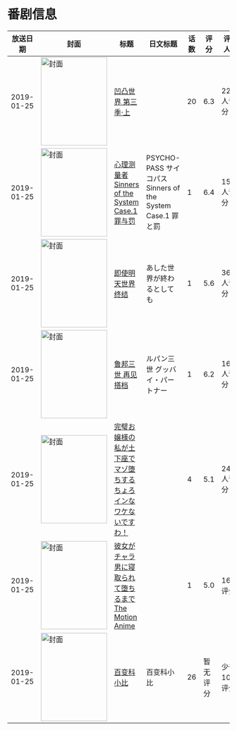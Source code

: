 # 番剧信息

|放送日期|封面|标题|日文标题|话数|评分|评分人数|
|---|---|---|---|---|---|---|
|2019-01-25|<img src="//lain.bgm.tv/pic/cover/c/f8/93/237991_8itLl.jpg" alt="封面" style="width:150px;height:200px;object-fit:cover;">|[凹凸世界 第三季·上](https://bangumi.tv/subject/237991)||20|6.3|222人评分|
|2019-01-25|<img src="//lain.bgm.tv/pic/cover/c/60/af/239923_XOOXn.jpg" alt="封面" style="width:150px;height:200px;object-fit:cover;">|[心理测量者 Sinners of the System Case.1 罪与罚](https://bangumi.tv/subject/239923)|PSYCHO-PASS サイコパス Sinners of the System Case.1 罪と罰|1|6.4|1533人评分|
|2019-01-25|<img src="//lain.bgm.tv/pic/cover/c/41/31/262688_3bSPS.jpg" alt="封面" style="width:150px;height:200px;object-fit:cover;">|[即使明天世界终结](https://bangumi.tv/subject/262688)|あした世界が終わるとしても|1|5.6|362人评分|
|2019-01-25|<img src="//lain.bgm.tv/pic/cover/c/26/04/267481_5Yxh7.jpg" alt="封面" style="width:150px;height:200px;object-fit:cover;">|[鲁邦三世 再见搭档](https://bangumi.tv/subject/267481)|ルパン三世 グッバイ・パートナー|1|6.2|164人评分|
|2019-01-25|<img src="/img/no_icon_subject.png" alt="封面" style="width:150px;height:200px;object-fit:cover;">|[完璧お嬢様の私が土下座でマゾ堕ちするちょろインなワケないですわ！](https://bangumi.tv/subject/272789)||4|5.1|240人评分|
|2019-01-25|<img src="/img/no_icon_subject.png" alt="封面" style="width:150px;height:200px;object-fit:cover;">|[彼女がチャラ男に寝取られて堕ちるまで The Motion Anime](https://bangumi.tv/subject/283298)||1|5.0|16人评分|
|2019-01-25|<img src="//lain.bgm.tv/pic/cover/c/a9/44/473797_GWX2W.jpg" alt="封面" style="width:150px;height:200px;object-fit:cover;">|[百变科小比](https://bangumi.tv/subject/473797)|百变科小比|26|暂无评分|少于10人评分|
